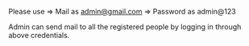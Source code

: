 Please use
=> Mail as admin@gmail.com
=> Password as admin@123

Admin can send mail to all the registered people by logging in through above credentials.
